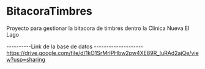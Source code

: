 # BitacoraTimbres
Proyecto para gestionar la bitacora de timbres dentro la Clinica Nueva El Lago


----------Link de la base de datos --------------------
https://drive.google.com/file/d/1kO1SrMrlPHbw2pw4XE89R_IuRAd2ajQe/view?usp=sharing

